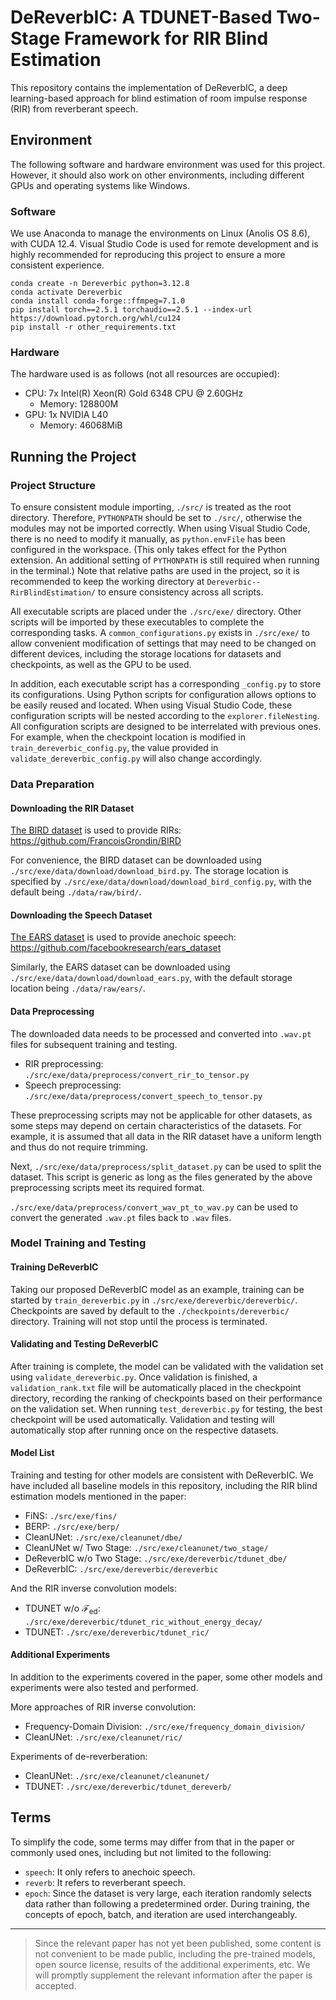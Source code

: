 # DeReverbIC: A TDUNET-Based Two-Stage Framework for RIR Blind Estimation

This repository contains the implementation of DeReverbIC, a deep learning-based approach for blind estimation of room impulse response (RIR) from reverberant speech.

## Environment

The following software and hardware environment was used for this project. However, it should also work on other environments, including different GPUs and operating systems like Windows.

### Software

We use Anaconda to manage the environments on Linux (Anolis OS 8.6), with CUDA 12.4. Visual Studio Code is used for remote development and is highly recommended for reproducing this project to ensure a more consistent experience.

```shell
conda create -n Dereverbic python=3.12.8
conda activate Dereverbic
conda install conda-forge::ffmpeg=7.1.0
pip install torch==2.5.1 torchaudio==2.5.1 --index-url https://download.pytorch.org/whl/cu124
pip install -r other_requirements.txt
```

### Hardware

The hardware used is as follows (not all resources are occupied):

- CPU: 7x Intel(R) Xeon(R) Gold 6348 CPU @ 2.60GHz
    - Memory: 128800M
- GPU: 1x NVIDIA L40
    - Memory: 46068MiB

## Running the Project

### Project Structure

To ensure consistent module importing, `./src/` is treated as the root directory. Therefore, `PYTHONPATH` should be set to `./src/`, otherwise the modules may not be imported correctly. When using Visual Studio Code, there is no need to modify it manually, as `python.envFile` has been configured in the workspace. (This only takes effect for the Python extension. An additional setting of `PYTHONPATH` is still required when running in the terminal.) Note that relative paths are used in the project, so it is recommended to keep the working directory at `Dereverbic--RirBlindEstimation/` to ensure consistency across all scripts.

All executable scripts are placed under the `./src/exe/` directory. Other scripts will be imported by these executables to complete the corresponding tasks. A `common_configurations.py` exists in `./src/exe/` to allow convenient modification of settings that may need to be changed on different devices, including the storage locations for datasets and checkpoints, as well as the GPU to be used.

In addition, each executable script has a corresponding `_config.py` to store its configurations. Using Python scripts for configuration allows options to be easily reused and located. When using Visual Studio Code, these configuration scripts will be nested according to the `explorer.fileNesting`. All configuration scripts are designed to be interrelated with previous ones. For example, when the checkpoint location is modified in `train_dereverbic_config.py`, the value provided in `validate_dereverbic_config.py` will also change accordingly.

### Data Preparation

#### Downloading the RIR Dataset

[The BIRD dataset](https://arxiv.org/abs/2010.09930) is used to provide RIRs: https://github.com/FrancoisGrondin/BIRD

For convenience, the BIRD dataset can be downloaded using `./src/exe/data/download/download_bird.py`. The storage location is specified by `./src/exe/data/download/download_bird_config.py`, with the default being `./data/raw/bird/`.

#### Downloading the Speech Dataset

[The EARS dataset](https://www.isca-archive.org/interspeech_2024/richter24_interspeech.html) is used to provide anechoic speech: https://github.com/facebookresearch/ears_dataset

Similarly, the EARS dataset can be downloaded using `./src/exe/data/download/download_ears.py`, with the default storage location being `./data/raw/ears/`.

#### Data Preprocessing

The downloaded data needs to be processed and converted into `.wav.pt` files for subsequent training and testing.

- RIR preprocessing: `./src/exe/data/preprocess/convert_rir_to_tensor.py`
- Speech preprocessing: `./src/exe/data/preprocess/convert_speech_to_tensor.py`

These preprocessing scripts may not be applicable for other datasets, as some steps may depend on certain characteristics of the datasets. For example, it is assumed that all data in the RIR dataset have a uniform length and thus do not require trimming.

Next, `./src/exe/data/preprocess/split_dataset.py` can be used to split the dataset. This script is generic as long as the files generated by the above preprocessing scripts meet its required format.

`./src/exe/data/preprocess/convert_wav_pt_to_wav.py` can be used to convert the generated `.wav.pt` files back to `.wav` files.

### Model Training and Testing

#### Training DeReverbIC

Taking our proposed DeReverbIC model as an example, training can be started by `train_dereverbic.py` in `./src/exe/dereverbic/dereverbic/`. Checkpoints are saved by default to the `./checkpoints/dereverbic/` directory. Training will not stop until the process is terminated.

#### Validating and Testing DeReverbIC

After training is complete, the model can be validated with the validation set using `validate_dereverbic.py`. Once validation is finished, a `validation_rank.txt` file will be automatically placed in the checkpoint directory, recording the ranking of checkpoints based on their performance on the validation set. When running `test_dereverbic.py` for testing, the best checkpoint will be used automatically. Validation and testing will automatically stop after running once on the respective datasets.

#### Model List

Training and testing for other models are consistent with DeReverbIC. We have included all baseline models in this repository, including the RIR blind estimation models mentioned in the paper:
- FiNS: `./src/exe/fins/`
- BERP: `./src/exe/berp/`
- CleanUNet: `./src/exe/cleanunet/dbe/`
- CleanUNet w/ Two Stage: `./src/exe/cleanunet/two_stage/`
- DeReverbIC w/o Two Stage: `./src/exe/dereverbic/tdunet_dbe/`
- DeReverbIC: `./src/exe/dereverbic/dereverbic`

And the RIR inverse convolution models:
- TDUNET w/o $\mathcal{F}_\mathrm{ed}$: `./src/exe/dereverbic/tdunet_ric_without_energy_decay/`
- TDUNET: `./src/exe/dereverbic/tdunet_ric/`

#### Additional Experiments

In addition to the experiments covered in the paper, some other models and experiments were also tested and performed.

More approaches of RIR inverse convolution:
- Frequency-Domain Division: `./src/exe/frequency_domain_division/`
- CleanUNet: `./src/exe/cleanunet/ric/`

Experiments of de-reverberation:
- CleanUNet: `./src/exe/cleanunet/cleanunet/`
- TDUNET: `./src/exe/dereverbic/tdunet_dereverb/`

## Terms

To simplify the code, some terms may differ from that in the paper or commonly used ones, including but not limited to the following:
- `speech`: It only refers to anechoic speech.
- `reverb`: It refers to reverberant speech.
- `epoch`: Since the dataset is very large, each iteration randomly selects data rather than following a predetermined order. During training, the concepts of epoch, batch, and iteration are used interchangeably.

---

> Since the relevant paper has not yet been published, some content is not convenient to be made public, including the pre-trained models, open source license, results of the additional experiments, etc. We will promptly supplement the relevant information after the paper is accepted.